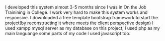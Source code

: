 I developed this system almost 3-5 months since I was in On the Job Trainining in College. I work very hard to make this system works and responsive.
I downloaded a free template bootstrap framework to start the project(by reconstructing it where meets the client perspective design)
I used xampp mysql server as my database on this project;
I used php as my main languange 
some parts of my code I used javascript too.

